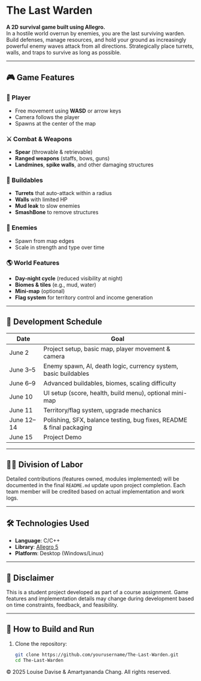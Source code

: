 # The Last Warden

**A 2D survival game built using Allegro.**  
In a hostile world overrun by enemies, you are the last surviving warden. Build defenses, manage resources, and hold your ground as increasingly powerful enemy waves attack from all directions. Strategically place turrets, walls, and traps to survive as long as possible.

---

## 🎮 Game Features

### 🧍 Player
- Free movement using **WASD** or arrow keys
- Camera follows the player
- Spawns at the center of the map

### ⚔️ Combat & Weapons
- **Spear** (throwable & retrievable)
- **Ranged weapons** (staffs, bows, guns)
- **Landmines**, **spike walls**, and other damaging structures

### 🧱 Buildables
- **Turrets** that auto-attack within a radius
- **Walls** with limited HP
- **Mud leak** to slow enemies
- **SmashBone** to remove structures

### 👾 Enemies
- Spawn from map edges
- Scale in strength and type over time

### 🌎 World Features
- **Day-night cycle** (reduced visibility at night)
- **Biomes & tiles** (e.g., mud, water)
- **Mini-map** (optional)
- **Flag system** for territory control and income generation

---

## 📅 Development Schedule

| Date        | Goal                                                                 |
|-------------|----------------------------------------------------------------------|
| June 2      | Project setup, basic map, player movement & camera                   |
| June 3–5    | Enemy spawn, AI, death logic, currency system, basic buildables      |
| June 6–9    | Advanced buildables, biomes, scaling difficulty                      |
| June 10     | UI setup (score, health, build menu), optional mini-map              |
| June 11     | Territory/flag system, upgrade mechanics                             |
| June 12–14  | Polishing, SFX, balance testing, bug fixes, README & final packaging |
| June 15     | Project Demo                                                         |
---

## 👨‍💻 Division of Labor

Detailed contributions (features owned, modules implemented) will be documented in the final `README.md` update upon project completion. Each team member will be credited based on actual implementation and work logs.

---

## 🛠 Technologies Used

- **Language**: C/C++
- **Library**: [Allegro 5](https://liballeg.org/)
- **Platform**: Desktop (Windows/Linux)

---

## 🚧 Disclaimer

This is a student project developed as part of a course assignment. Game features and implementation details may change during development based on time constraints, feedback, and feasibility.

---

## 📁 How to Build and Run

1. Clone the repository:
   ```bash
   git clone https://github.com/yourusername/The-Last-Warden.git
   cd The-Last-Warden

© 2025 Louise Davise & Amartyananda Chang. All rights reserved.
